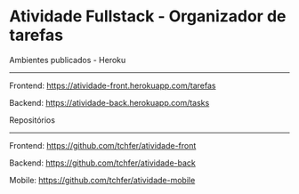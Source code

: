 # Atividade Fullstack - Organizador de tarefas


Ambientes publicados - Heroku

* * *

Frontend: https://atividade-front.herokuapp.com/tarefas  

Backend: https://atividade-back.herokuapp.com/tasks  
  
Repositórios

* * *

Frontend: https://github.com/tchfer/atividade-front  

Backend: https://github.com/tchfer/atividade-back  

Mobile: https://github.com/tchfer/atividade-mobile
